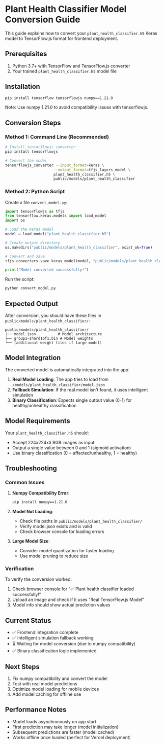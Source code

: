 # Plant Health Classifier Model Conversion Guide

This guide explains how to convert your `plant_health_classifier.h5` Keras model to TensorFlow.js format for frontend deployment.

## Prerequisites

1. Python 3.7+ with TensorFlow and TensorFlow.js converter
2. Your trained `plant_health_classifier.h5` model file

## Installation

```bash
pip install tensorflow tensorflowjs numpy==1.21.0
```

Note: Use numpy 1.21.0 to avoid compatibility issues with tensorflowjs.

## Conversion Steps

### Method 1: Command Line (Recommended)

```bash
# Install tensorflowjs converter
pip install tensorflowjs

# Convert the model
tensorflowjs_converter --input_format=keras \
                      --output_format=tfjs_layers_model \
                      plant_health_classifier.h5 \
                      public/models/plant_health_classifier
```

### Method 2: Python Script

Create a file `convert_model.py`:

```python
import tensorflowjs as tfjs
from tensorflow.keras.models import load_model
import os

# Load the Keras model
model = load_model("plant_health_classifier.h5")

# Create output directory
os.makedirs("public/models/plant_health_classifier", exist_ok=True)

# Convert and save
tfjs.converters.save_keras_model(model, "public/models/plant_health_classifier")

print("Model converted successfully!")
```

Run the script:
```bash
python convert_model.py
```

## Expected Output

After conversion, you should have these files in `public/models/plant_health_classifier/`:

```
public/models/plant_health_classifier/
├── model.json          # Model architecture
├── group1-shard1of1.bin # Model weights
└── (additional weight files if large model)
```

## Model Integration

The converted model is automatically integrated into the app:

1. **Real Model Loading**: The app tries to load from `/models/plant_health_classifier/model.json`
2. **Fallback Simulation**: If the real model isn't found, it uses intelligent simulation
3. **Binary Classification**: Expects single output value (0-1) for healthy/unhealthy classification

## Model Requirements

Your `plant_health_classifier.h5` should:

- Accept 224x224x3 RGB images as input
- Output a single value between 0 and 1 (sigmoid activation)
- Use binary classification (0 = affected/unhealthy, 1 = healthy)

## Troubleshooting

### Common Issues

1. **Numpy Compatibility Error**:
   ```bash
   pip install numpy==1.21.0
   ```

2. **Model Not Loading**:
   - Check file paths in `public/models/plant_health_classifier/`
   - Verify model.json exists and is valid
   - Check browser console for loading errors

3. **Large Model Size**:
   - Consider model quantization for faster loading
   - Use model pruning to reduce size

### Verification

To verify the conversion worked:

1. Check browser console for "✅ Plant health classifier loaded successfully!"
2. Upload an image and check if it uses "Real TensorFlow.js Model"
3. Model info should show actual prediction values

## Current Status

- ✅ Frontend integration complete
- ✅ Intelligent simulation fallback working
- ⏳ Waiting for model conversion (due to numpy compatibility)
- ✅ Binary classification logic implemented

## Next Steps

1. Fix numpy compatibility and convert the model
2. Test with real model predictions
3. Optimize model loading for mobile devices
4. Add model caching for offline use

## Performance Notes

- Model loads asynchronously on app start
- First prediction may take longer (model initialization)
- Subsequent predictions are faster (model cached)
- Works offline once loaded (perfect for Vercel deployment)